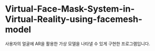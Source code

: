 # Virtual-Face-Mask-System-in-Virtual-Reality-using-facemesh-model
 사용자의 얼굴에 AR을 활용한 가상 모델을 나타낼 수 있게 구현한 프로그램입니다.
